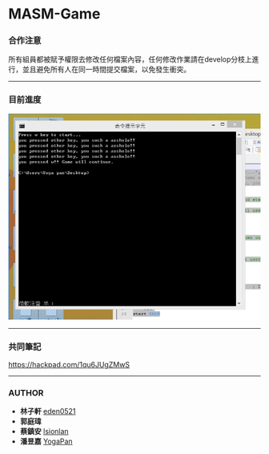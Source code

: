 MASM-Game
=========

### 合作注意

所有組員都被賦予權限去修改任何檔案內容，任何修改作業請在develop分枝上進行，並且避免所有人在同一時間提交檔案，以免發生衝突。

-------------------------------------

### 目前進度

![Achieve](/achieve.png?raw=true)

--------------------------------------

### 共同筆記

https://hackpad.com/1qu6JUgZMwS

---------------------------------------

### AUTHOR

- **林子軒** [eden0521](https://github.com/eden0521)
- **郭庭瑋**
- **蔡鎮安** [lsionlan](https://github.com/lsionlan)
- **潘昱嘉** [YogaPan](https://github.com/YogaPan)
